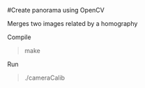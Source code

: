 #Create panorama using OpenCV

Merges two images related by a homography

Compile 
> make

Run
> ./cameraCalib
